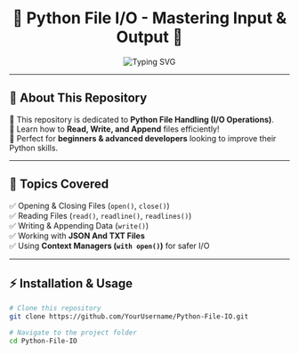 <h1 align="center">🚀 Python File I/O - Mastering Input & Output 🚀</h1>

<p align="center">
    <img src="https://readme-typing-svg.herokuapp.com?font=Fira+Code&weight=600&size=22&pause=1000&color=F75C7E&center=true&vCenter=true&width=450&lines=Mastering+File+I%2FO+in+Python!;Read%2C+Write%2C+Append+Files;Efficiently+Handle+Data+like+a+Pro!" alt="Typing SVG" />
</p>

---

## 🌟 About This Repository  
🔹 This repository is dedicated to **Python File Handling (I/O Operations)**.  
🔹 Learn how to **Read, Write, and Append** files efficiently!  
🔹 Perfect for **beginners & advanced developers** looking to improve their Python skills.  

---

## 📜 Topics Covered  
✅ Opening & Closing Files (`open()`, `close()`)  
✅ Reading Files (`read()`, `readline()`, `readlines()`)  
✅ Writing & Appending Data (`write()`)  
✅ Working with **JSON And TXT Files**  
✅ Using **Context Managers (`with open()`)** for safer I/O  

---

## ⚡ Installation & Usage  
```bash
# Clone this repository
git clone https://github.com/YourUsername/Python-File-IO.git

# Navigate to the project folder
cd Python-File-IO


